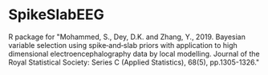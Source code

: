 # SpikeSlabEEG
R package for "Mohammed, S., Dey, D.K. and Zhang, Y., 2019. Bayesian variable selection using spike‐and‐slab priors with application to high dimensional electroencephalography data by local modelling. Journal of the Royal Statistical Society: Series C (Applied Statistics), 68(5), pp.1305-1326."
